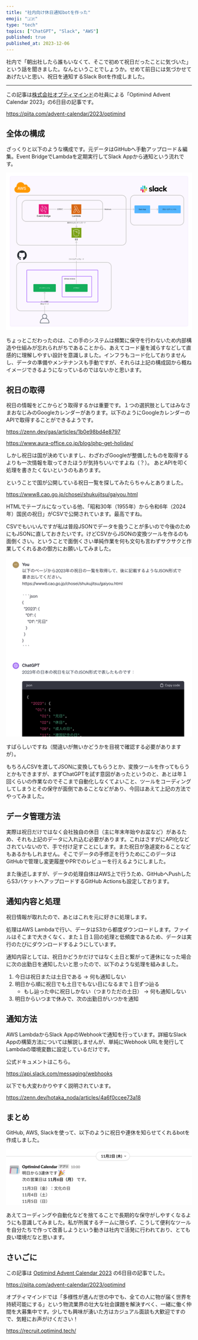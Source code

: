 ```yaml
---
title: "社内向け休日通知botを作った"
emoji: "🇯🇵"
type: "tech"
topics: ["ChatGPT", "Slack", "AWS"]
published: true
published_at: 2023-12-06
---
```


社内で「朝出社したら誰もいなくて、そこで初めて祝日だったことに気づいた」という話を聞きました。なんということでしょうか。せめて前日には気づかせてあげたいと思い、祝日を通知するSlack Botを作成しました。

----

この記事は[株式会社オプティマインド](https://www.optimind.tech/)の社員による「Optimind Advent Calendar 2023」の6日目の記事です。

https://qiita.com/advent-calendar/2023/optimind

## 全体の構成

ざっくりと以下のような構成です。元データはGitHubへ手動アップロード＆編集。Event BridgeでLambdaを定期実行してSlack Appから通知という流れです。

![](/images/holiday-notifier/kosei.png)

ちょっとこだわったのは、この手のシステムは頻繁に保守を行わないため内部構造や仕組みが忘れられがちであることから、あえてコード量を減らすなどして直感的に理解しやすい設計を意識しました。インフラもコード化しておりませんし、データの準備やメンテナンスも手動ですが、それらは上記の構成図から概ねイメージできるようになっているのではないかと思います。

## 祝日の取得

祝日の情報をどこからどう取得するかは重要です。１つの選択肢としてはみなさまおなじみのGoogleカレンダーがあります。以下のようにGoogleカレンダーのAPIで取得することができるようです。

https://zenn.dev/gas/articles/1b0e98bd4e8797

https://www.aura-office.co.jp/blog/php-get-holiday/

しかし祝日は国が決めていますし、わざわざGoogleが整備したものを取得するよりも一次情報を取ってきたほうが気持ちいいですよね（？）。 あとAPIを叩く処理を書きたくないというのもあります。

ということで国が公開している祝日一覧を探してみたらちゃんとありました。

https://www8.cao.go.jp/chosei/shukujitsu/gaiyou.html

HTMLでテーブルになっている他、「昭和30年（1955年）から令和6年（2024年）国民の祝日」がCSVで公開されています。最高ですね。

CSVでもいいんですが私は普段JSONでデータを扱うことが多いので今後のためにもJSONに直しておきたいです。けどCSVからJSONの変換ツールを作るのも面倒くさい。ということで面倒くさい単純作業を何も文句も言わずサクサクと作業してくれるあの御方にお願いしてみました。

![](/images/holiday-notifier/chatgpt.png)

すばらしいですね（間違いが無いかどうかを目視で確認する必要がありますが）。

もちろんCSVを渡してJSONに変換してもらうとか、変換ツールを作ってもらうとかもできますが、まずChatGPTを試す意図があったというのと、あとは年１回くらいの作業なのでそこまで自動化しなくてよいこと、ツールをコーディングしてしまうとその保守が面倒であることなどがあり、今回はあえて上記の方法でやってみました。

## データ管理方法

実際は祝日だけではなく会社独自の休日（主に年末年始やお盆など）があるため、それも上記のデータに入れ込む必要があります。これはさすがにAPI化などされていないので、手で付け足すことにします。また祝日が急遽変わることなどもあるかもしれません。そこでデータの手修正を行うためにこのデータはGitHubで管理し変更履歴やPRでのレビューを行えるようにしました。

また後述しますが、データの処理自体はAWS上で行うため、GitHubへPushしたらS3バケットへアップロードするGitHub Actionsも設定しております。

## 通知内容と処理

祝日情報が取れたので、あとはこれを元に好きに処理します。

処理はAWS Lambdaで行い、データはS3から都度ダウンロードします。ファイルはそこまで大きくなく、また１日１回の処理と低頻度であるため、データは実行のたびにダウンロードするようにしています。

通知内容としては、祝日かどうかだけではなく土日と繋がって連休になった場合に次の出勤日を通知したいと思ったので、以下のような処理を組みました。

1. 今日は祝日または土日である → 何も通知しない
1. 明日から順に祝日でも土日でもない日になるまで１日ずつ辿る
    - もし辿った中に祝日しかない（つまりただの土日） → 何も通知しない
1. 明日からいつまで休みで、次の出勤日がいつかを通知

## 通知方法

AWS LambdaからSlack AppのWebhookで通知を行っています。詳細なSlack Appの構築方法については解説しませんが、単純にWebhook URLを発行してLambdaの環境変数に設定しているだけです。

公式ドキュメントはこちら。

https://api.slack.com/messaging/webhooks

以下でも大変わかりやすく説明されています。

https://zenn.dev/hotaka_noda/articles/4a6f0ccee73a18

## まとめ

GitHub, AWS, Slackを使って、以下のように祝日や連休を知らせてくれるbotを作成しました。

![](/images/holiday-notifier/slack_message.png)

あえてコーディングや自動化などを捨てることで長期的な保守がしやすくなるようにも意識してみました。私が所属するチームに限らず、こうして便利なツールを自分たちで作って改善しようという動きは社内で活発に行われており、とても良い環境だなと思います。

## さいごに

この記事は [Optimind Advent Calendar 2023](https://qiita.com/advent-calendar/2023/optimind) の6日目の記事でした。

https://qiita.com/advent-calendar/2023/optimind

オプティマインドでは「多様性が進んだ世の中でも、全ての人に物が届く世界を持続可能にする」という物流業界の壮大な社会課題を解決すべく、一緒に働く仲間を大募集中です。少しでも興味が湧いた方はカジュアル面談も大歓迎ですので、気軽にお声がけください！

https://recruit.optimind.tech/
